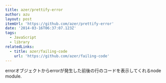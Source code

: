 ```yaml
---
title: azer/prettify-error
author: azu
layout: post
itemUrl: 'https://github.com/azer/prettify-error'
date: '2014-03-16T06:37:07.123Z'
tags:
  - JavaScript
  - library
relatedLinks:
  - title: azer/failing-code
    url: 'https://github.com/azer/failing-code'
---
```

errorオブジェクトからerrorが発生した前後の行のコードを表示してくれるnode module.

